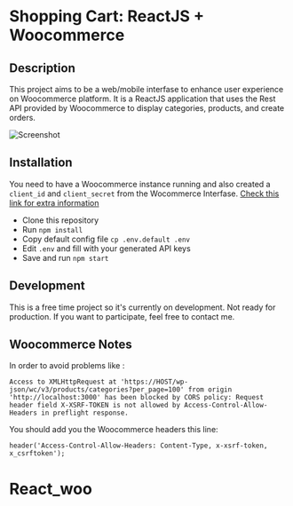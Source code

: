 # Shopping Cart: ReactJS + Woocommerce

## Description
This project aims to be a web/mobile interfase to enhance user experience on Woocommerce platform. It is a ReactJS application that uses the Rest API provided by Woocommerce to display categories, products, and create orders.

![Screenshot](https://user-images.githubusercontent.com/624592/47965141-0314ba00-e022-11e8-81e9-c825dad7722c.png)

## Installation
You need to have a Woocommerce instance running and also created a ``client_id`` and ``client_secret`` from the Wocommerce Interfase. [Check this link for extra information](https://docs.woocommerce.com/document/woocommerce-rest-api/#section-3)

- Clone this repository
- Run ``npm install``
- Copy default config file ``cp .env.default .env``
- Edit ``.env`` and fill with your generated API keys
- Save and run ``npm start``

## Development
This is a free time project so it's currently on development. Not ready for production.
If you want to participate, feel free to contact me.

## Woocommerce Notes

In order to avoid problems like :

```
Access to XMLHttpRequest at 'https://HOST/wp-json/wc/v3/products/categories?per_page=100' from origin 'http://localhost:3000' has been blocked by CORS policy: Request header field X-XSRF-TOKEN is not allowed by Access-Control-Allow-Headers in preflight response.

```

You should add you the Woocommerce headers this line:

```
header('Access-Control-Allow-Headers: Content-Type, x-xsrf-token, x_csrftoken');
```
# React_woo
